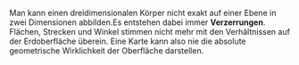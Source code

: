   Man kann einen dreidimensionalen Körper nicht exakt auf einer Ebene in zwei Dimensionen abbilden.Es entstehen dabei immer **Verzerrungen**. Flächen, Strecken und Winkel stimmen nicht mehr mit den Verhältnissen auf der Erdoberfläche überein. Eine Karte kann also nie die absolute geometrische Wirklichkeit der Oberfläche darstellen.